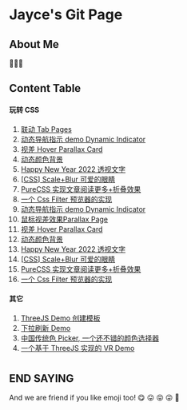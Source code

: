 # Jayce's Git Page

## About Me

🥳🥳🥳 

## Content Table

#### 玩转 CSS

1. [联动 Tab Pages](https://jaycethanks.github.io/demos/CssTrick/interactiveCarousel/)
2. [动态导航指示 demo Dynamic Indicator](https://jaycethanks.github.io/demos/DynamicNavgatorIndicator/)
3. [视差 Hover Parallax Card](https://jaycethanks.github.io/demos/CssTrick/ParallaxCard)
4. [动态颜色背景](https://jaycethanks.github.io/demos/CssTrick/DynamicBackgroundColor)
5. [Happy New Year 2022 透视文字](https://jaycethanks.github.io/demos/CssTrick/HappyNewYear2022)
6. [[CSS] Scale+Blur 可爱的眼睛](https://jaycethanks.github.io/demos/CssTrick/scale-blur/)
7. [PureCSS 实现文章阅读更多+折叠效果](https://jaycethanks.github.io/demos/CssTrick/purecss-continue-reading)
8. [一个 Css Filter 预览器的实现](https://jaycethanks.github.io/demos/CssTrick/filtercomparison)
9. [动态导航指示 demo Dynamic Indicator](https://jaycethanks.github.io/demos/DynamicNavgatorIndicator/)
10. [鼠标视差效果Parallax Page](https://jaycethanks.github.io/demos/CssTrick/ParallaxPage)
11. [视差 Hover Parallax Card](https://jaycethanks.github.io/demos/CssTrick/ParallaxCard)
12. [动态颜色背景](https://jaycethanks.github.io/demos/CssTrick/DynamicBackgroundColor)
13. [Happy New Year 2022 透视文字](https://jaycethanks.github.io/demos/CssTrick/HappyNewYear2022)
14. [[CSS] Scale+Blur 可爱的眼睛](https://jaycethanks.github.io/demos/CssTrick/scale-blur/)
15. [PureCSS 实现文章阅读更多+折叠效果](https://jaycethanks.github.io/demos/CssTrick/purecss-continue-reading)
8. [一个 Css Filter 预览器的实现](https://jaycethanks.github.io/demos/CssTrick/filtercomparison)



#### 其它

1. [ThreeJS Demo 创建模板](https://jaycethanks.github.io/demos/ThreeJsDemoPlatform/)
2. [下拉刷新 Demo](https://jaycethanks.github.io/demos/DragPullRefresh)
3. [中国传统色 Picker, 一个还不错的颜色选择器](https://jaycethanks.github.io/demos/ChinaTradColorPick/)
4. [一个基于 ThreeJS 实现的 VR Demo](https://jaycethanks.github.io/demos/ThreejsPipesMapping/)

#

#

#

#

## END SAYING

And we are friend if you like emoji too! 😋 😛 😝 😜 🤪
